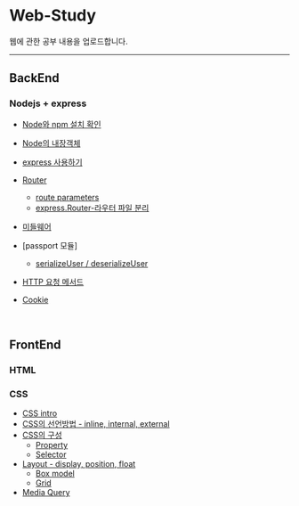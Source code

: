# Web-Study
웹에 관한 공부 내용을 업로드합니다.

---

## BackEnd

### Nodejs + express

- [Node와 npm 설치 확인](https://github.com/hyesuuou/Web-Study/blob/main/Nodejs-Textbook/Note/nodejs와%20npm%20설치확인.md#nodejs-설치확인)
- [Node의 내장객체](https://github.com/hyesuuou/Web-Study/blob/main/Nodejs-Textbook/Note/node%20내장%20객체.md#node-내장-객체)
- [express 사용하기](https://github.com/hyesuuou/Web-Study/blob/main/Nodejs-Textbook/Note/Express.md#express-익스프레스)
- [Router](https://github.com/hyesuuou/Web-Study/blob/main/Nodejs-Textbook/Note/Router.md#router)
  - [route parameters](https://github.com/hyesuuou/Web-Study/blob/main/Nodejs-Textbook/Note/Router.md#route-parameters)
  - [express.Router-라우터 파일 분리](https://github.com/hyesuuou/Web-Study/blob/main/Nodejs-Textbook/Note/Router.md#expressrouter)
- [미들웨어](https://github.com/hyesuuou/Web-Study/blob/main/Nodejs-Textbook/Note/Express-Middleware.md#미들웨어middleware)
- [passport 모듈]
  - [serializeUser / deserializeUser](https://github.com/hyesuuou/Web-Study/blob/main/Nodejs-Textbook/Note/passport%20module.md#serializeuser--deserializeuser)


- [HTTP 요청 메서드](https://github.com/hyesuuou/Web-Study/blob/main/Nodejs-Textbook/Note/HTTP.md#http-요청-method)
- [Cookie](https://github.com/hyesuuou/Web-Study/blob/main/Nodejs-Textbook/Note/Cookie.md)


<br>

## FrontEnd

### HTML

### CSS
- [CSS intro](https://github.com/hyesuuou/Web-Study/blob/main/Frontend/CSS/01.%20CSS의%20등장과%20선언방법.md#css의-등장)
- [CSS의 선언방법 - inline, internal, external](https://github.com/hyesuuou/Web-Study/blob/main/Frontend/CSS/01.%20CSS의%20등장과%20선언방법.md#css의-선언-방법)
- [CSS의 구성](https://github.com/hyesuuou/Web-Study/blob/main/Frontend/CSS/CSS의%20구성.md#css의-구성)
  - [Property](https://github.com/hyesuuou/Web-Study/blob/main/Frontend/CSS/CSS의%20구성.md#property-속성)
  - [Selector](https://github.com/hyesuuou/Web-Study/blob/main/Frontend/CSS/CSS의%20구성.md#selector-선택자)
- [Layout - display, position, float](https://github.com/hyesuuou/Web-Study/blob/main/Frontend/CSS/CSS의%20layout방식.md#css의-layout-방식)
  - [Box model](https://github.com/hyesuuou/Web-Study/blob/main/Frontend/CSS/Box%20model.md#box-model)
  - [Grid](https://github.com/hyesuuou/Web-Study/blob/main/Frontend/CSS/Grid.md#grid)
- [Media Query](https://github.com/hyesuuou/Web-Study/blob/main/Frontend/CSS/Media%20query.md#media-query)
